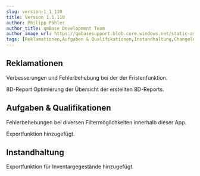 ```yaml
---
slug: version-1_1_110
title: Version 1.1.110
author: Philipp Pähler
author_title: qmBase Development Team
author_image_url: https://qmbasesupport.blob.core.windows.net/static-assets/img/persons/paehler_round.png
tags: [Reklamationen,Aufgaben & Qualifikationen,Instandhaltung,Changelog]
---
```

## Reklamationen

Verbesserungen und Fehlerbehebung bei der der Fristenfunktion.

8D-Report Optimierung der Übersicht der erstellten 8D-Reports.

## Aufgaben & Qualifikationen

Fehlerbehebungen bei diversen Filtermöglichkeiten innerhalb dieser App.

Exportfunktion hinzugefügt.

## Instandhaltung

Exportfunktion für Inventargegestände hinzugefügt.